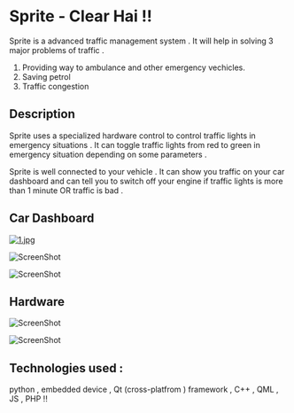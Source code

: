 # Sprite - Clear Hai !!

Sprite  is a advanced traffic management system . It will help in solving 3 major problems of traffic .
1. Providing way to ambulance and other  emergency vechicles.
2. Saving petrol
3. Traffic congestion


## Description 
Sprite uses a specialized hardware control to control traffic lights in emergency situations .  It can toggle traffic lights from red to green in emergency situation depending on some parameters . 

Sprite is well connected to your vehicle . It can show you traffic on your car dashboard and can tell you to switch off your engine if traffic lights is more than 1 minute OR traffic is bad .



## Car Dashboard
[![1.jpg](https://s8.postimg.org/ss662n2hx/image.jpg)](https://postimg.org/image/3m57vt17l/)


![ScreenShot](https://raw.githubusercontent.com/daVincere/AngelHack2017/master/3.JPG)


![ScreenShot](https://raw.githubusercontent.com/daVincere/AngelHack2017/master/4.JPG)


## Hardware 
![ScreenShot](https://raw.githubusercontent.com/daVincere/AngelHack2017/master/IMG_20170507_121611_HDR.jpg)

![ScreenShot](https://raw.githubusercontent.com/daVincere/AngelHack2017/master/IMG_20170507_121705_HDR.jpg)

## Technologies used : 

python , embedded device , Qt (cross-platfrom ) framework  , C++ , QML , JS , PHP !!

